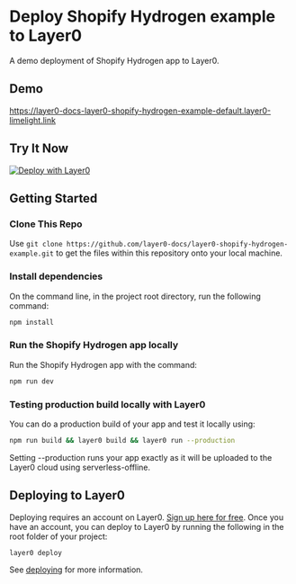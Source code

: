 # Deploy Shopify Hydrogen example to Layer0

A demo deployment of Shopify Hydrogen app to Layer0.

## Demo

https://layer0-docs-layer0-shopify-hydrogen-example-default.layer0-limelight.link

## Try It Now

[![Deploy with Layer0](https://docs.layer0.co/button.svg)](https://app.layer0.co/deploy?repo=https://github.com/layer0-docs/layer0-shopify-hydrogen-example)

## Getting Started

### Clone This Repo

Use `git clone https://github.com/layer0-docs/layer0-shopify-hydrogen-example.git` to get the files within this repository onto your local machine.

### Install dependencies

On the command line, in the project root directory, run the following command:

```bash
npm install
```

### Run the Shopify Hydrogen app locally

Run the Shopify Hydrogen app with the command:

```bash
npm run dev
```

### Testing production build locally with Layer0

You can do a production build of your app and test it locally using:

```bash
npm run build && layer0 build && layer0 run --production
```

Setting --production runs your app exactly as it will be uploaded to the Layer0 cloud using serverless-offline.

## Deploying to Layer0

Deploying requires an account on Layer0. [Sign up here for free](https://app.layer0.co/signup). Once you have an account, you can deploy to Layer0 by running the following in the root folder of your project:

```bash
layer0 deploy
```

See [deploying](https://docs.layer0.co/guides/deploying) for more information.
